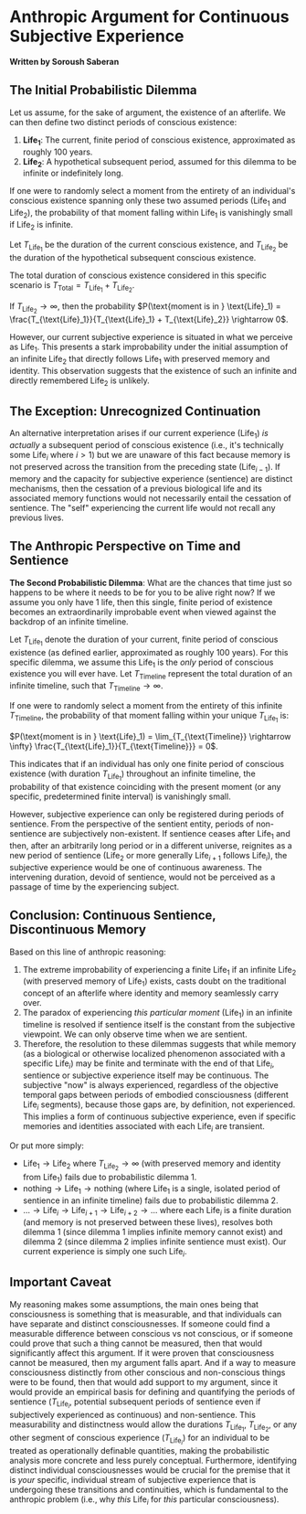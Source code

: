 # Anthropic Argument for Continuous Subjective Experience

**Written by Soroush Saberan**

## The Initial Probabilistic Dilemma

Let us assume, for the sake of argument, the existence of an afterlife. We can then define two distinct periods of conscious existence:

1.  **$\text{Life}_1$**: The current, finite period of conscious existence, approximated as roughly 100 years.
2.  **$\text{Life}_2$**: A hypothetical subsequent period, assumed for this dilemma to be infinite or indefinitely long.

If one were to randomly select a moment from the entirety of an individual's conscious existence spanning only these two assumed periods ($\text{Life}_1$ and $\text{Life}_2$), the probability of that moment falling within $\text{Life}_1$ is vanishingly small if $\text{Life}_2$ is infinite.

Let $T_{\text{Life}_1}$ be the duration of the current conscious existence, and $T_{\text{Life}_2}$ be the duration of the hypothetical subsequent conscious existence.

The total duration of conscious existence considered in this specific scenario is $T_{\text{Total}} = T_{\text{Life}_1} + T_{\text{Life}_2}$.

If $T_{\text{Life}_2} \rightarrow \infty$, then the probability $P(\text{moment is in } \text{Life}_1) = \frac{T_{\text{Life}_1}}{T_{\text{Life}_1} + T_{\text{Life}_2}} \rightarrow 0$.

However, our current subjective experience is situated in what we perceive as $\text{Life}_1$. This presents a stark improbability under the initial assumption of an infinite $\text{Life}_2$ that directly follows $\text{Life}_1$ with preserved memory and identity. This observation suggests that the existence of such an infinite and directly remembered $\text{Life}_2$ is unlikely.

## The Exception: Unrecognized Continuation

An alternative interpretation arises if our current experience ($\text{Life}_1$) _is actually_ a subsequent period of conscious existence (i.e., it's technically some $\text{Life}_i$ where $i > 1$) but we are unaware of this fact because memory is not preserved across the transition from the preceding state ($\text{Life}_{i-1}$). If memory and the capacity for subjective experience (sentience) are distinct mechanisms, then the cessation of a previous biological life and its associated memory functions would not necessarily entail the cessation of sentience. The "self" experiencing the current life would not recall any previous lives.

## The Anthropic Perspective on Time and Sentience

**The Second Probabilistic Dilemma**: What are the chances that time just so happens to be where it needs to be for you to be alive right now? If we assume you only have 1 life, then this single, finite period of existence becomes an extraordinarily improbable event when viewed against the backdrop of an infinite timeline.

Let $T_{\text{Life}_1}$ denote the duration of your current, finite period of conscious existence (as defined earlier, approximated as roughly 100 years). For this specific dilemma, we assume this $\text{Life}_1$ is the _only_ period of conscious existence you will ever have. Let $T_{\text{Timeline}}$ represent the total duration of an infinite timeline, such that $T_{\text{Timeline}} \rightarrow \infty$.

If one were to randomly select a moment from the entirety of this infinite $T_{\text{Timeline}}$, the probability of that moment falling within your unique $T_{\text{Life}_1}$ is:

$P(\text{moment is in } \text{Life}_1) = \lim_{T_{\text{Timeline}} \rightarrow \infty} \frac{T_{\text{Life}_1}}{T_{\text{Timeline}}} = 0$.

This indicates that if an individual has only one finite period of conscious existence (with duration $T_{\text{Life}_1}$) throughout an infinite timeline, the probability of that existence coinciding with the present moment (or any specific, predetermined finite interval) is vanishingly small.

However, subjective experience can only be registered during periods of sentience. From the perspective of the sentient entity, periods of non-sentience are subjectively non-existent. If sentience ceases after $\text{Life}_1$ and then, after an arbitrarily long period or in a different universe, reignites as a new period of sentience ($\text{Life}_2$ or more generally $\text{Life}_{i+1}$ follows $\text{Life}_i$), the subjective experience would be one of continuous awareness. The intervening duration, devoid of sentience, would not be perceived as a passage of time by the experiencing subject.

## Conclusion: Continuous Sentience, Discontinuous Memory

Based on this line of anthropic reasoning:

1.  The extreme improbability of experiencing a finite $\text{Life}_1$ if an infinite $\text{Life}_2$ (with preserved memory of $\text{Life}_1$) exists, casts doubt on the traditional concept of an afterlife where identity and memory seamlessly carry over.
2.  The paradox of experiencing _this particular moment_ ($\text{Life}_1$) in an infinite timeline is resolved if sentience itself is the constant from the subjective viewpoint. We can only observe time when we are sentient.
3.  Therefore, the resolution to these dilemmas suggests that while memory (as a biological or otherwise localized phenomenon associated with a specific $\text{Life}_i$) may be finite and terminate with the end of that $\text{Life}_i$, sentience or subjective experience itself may be continuous. The subjective "now" is always experienced, regardless of the objective temporal gaps between periods of embodied consciousness (different $\text{Life}_i$ segments), because those gaps are, by definition, not experienced. This implies a form of continuous subjective experience, even if specific memories and identities associated with each $\text{Life}_i$ are transient.

Or put more simply:

- $\text{Life}_1 \rightarrow \text{Life}_2$ where $T_{\text{Life}_2} \rightarrow \infty$ (with preserved memory and identity from $\text{Life}_1$) fails due to probabilistic dilemma 1.
- $\text{nothing} \rightarrow \text{Life}_1 \rightarrow \text{nothing}$ (where $\text{Life}_1$ is a single, isolated period of sentience in an infinite timeline) fails due to probabilistic dilemma 2.
- $\ldots \rightarrow \text{Life}_{i} \rightarrow \text{Life}_{i+1} \rightarrow \text{Life}_{i+2} \rightarrow \ldots$ where each $\text{Life}_{i}$ is a finite duration (and memory is not preserved between these lives), resolves both dilemma 1 (since dilemma 1 implies infinite memory cannot exist) and dilemma 2 (since dilemma 2 implies infinite sentience must exist). Our current experience is simply one such $\text{Life}_i$.

## Important Caveat

My reasoning makes some assumptions, the main ones being that consciousness is something that is measurable, and that individuals can have separate and distinct consciousnesses. If someone could find a measurable difference between conscious vs not conscious, or if someone could prove that such a thing cannot be measured, then that would significantly affect this argument. If it were proven that consciousness cannot be measured, then my argument falls apart. And if a way to measure consciousness distinctly from other conscious and non-conscious things were to be found, then that would add support to my argument, since it would provide an empirical basis for defining and quantifying the periods of sentience ($T_{\text{Life}_i}$, potential subsequent periods of sentience even if subjectively experienced as continuous) and non-sentience. This measurability and distinctness would allow the durations $T_{\text{Life}_1}$, $T_{\text{Life}_2}$, or any other segment of conscious experience ($T_{\text{Life}_i}$) for an individual to be treated as operationally definable quantities, making the probabilistic analysis more concrete and less purely conceptual. Furthermore, identifying distinct individual consciousnesses would be crucial for the premise that it is _your_ specific, individual stream of subjective experience that is undergoing these transitions and continuities, which is fundamental to the anthropic problem (i.e., why _this_ $\text{Life}_i$ for _this_ particular consciousness).
